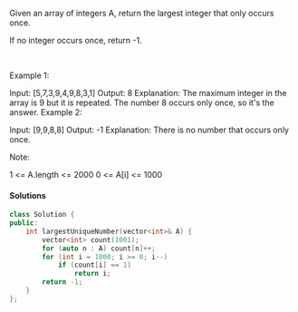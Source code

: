 Given an array of integers A, return the largest integer that only occurs once.

If no integer occurs once, return -1.

 

Example 1:

Input: [5,7,3,9,4,9,8,3,1]
Output: 8
Explanation: 
The maximum integer in the array is 9 but it is repeated. The number 8 occurs only once, so it's the answer.
Example 2:

Input: [9,9,8,8]
Output: -1
Explanation: 
There is no number that occurs only once.
 

Note:

1 <= A.length <= 2000
0 <= A[i] <= 1000

#### Solutions

```c++
class Solution {
public:
    int largestUniqueNumber(vector<int>& A) {
        vector<int> count(1001);
        for (auto n : A) count[n]++;
        for (int i = 1000; i >= 0; i--)
            if (count[i] == 1)
                return i;
        return -1;
    }
};
```